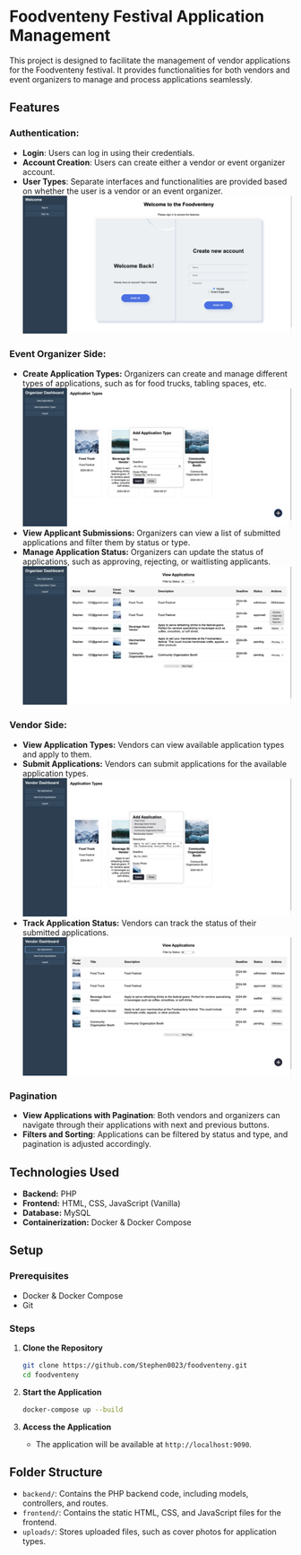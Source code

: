 # Foodventeny Festival Application Management

This project is designed to facilitate the management of vendor applications for the Foodventeny festival. It provides functionalities for both vendors and event organizers to manage and process applications seamlessly.

## Features

### Authentication:

- **Login**: Users can log in using their credentials.
- **Account Creation**: Users can create either a vendor or event organizer account.
- **User Types**: Separate interfaces and functionalities are provided based on whether the user is a vendor or an event organizer.
  ![auth](images/auth.png)

### Event Organizer Side:

- **Create Application Types:** Organizers can create and manage different types of applications, such as for food trucks, tabling spaces, etc.
  ![add application type](images/add-application-type.png)
- **View Applicant Submissions:** Organizers can view a list of submitted applications and filter them by status or type.
- **Manage Application Status:** Organizers can update the status of applications, such as approving, rejecting, or waitlisting applicants.
  ![organizer view application ](images/organizer-view-applicatoin.png)

### Vendor Side:

- **View Application Types:** Vendors can view available application types and apply to them.
- **Submit Applications:** Vendors can submit applications for the available application types.
  ![vendor add application ](images/add-application.png)
- **Track Application Status:** Vendors can track the status of their submitted applications.
  ![vendor add application ](images/vendor-view-application.png)

### Pagination

- **View Applications with Pagination**: Both vendors and organizers can navigate through their applications with next and previous buttons.
- **Filters and Sorting**: Applications can be filtered by status and type, and pagination is adjusted accordingly.

## Technologies Used

- **Backend:** PHP
- **Frontend:** HTML, CSS, JavaScript (Vanilla)
- **Database:** MySQL
- **Containerization:** Docker & Docker Compose

## Setup

### Prerequisites

- Docker & Docker Compose
- Git

### Steps

1. **Clone the Repository**

   ```bash
   git clone https://github.com/Stephen0023/foodventeny.git
   cd foodventeny
   ```

2. **Start the Application**

   ```bash
   docker-compose up --build
   ```

3. **Access the Application**
   - The application will be available at `http://localhost:9090`.

## Folder Structure

- `backend/`: Contains the PHP backend code, including models, controllers, and routes.
- `frontend/`: Contains the static HTML, CSS, and JavaScript files for the frontend.
- `uploads/`: Stores uploaded files, such as cover photos for application types.
